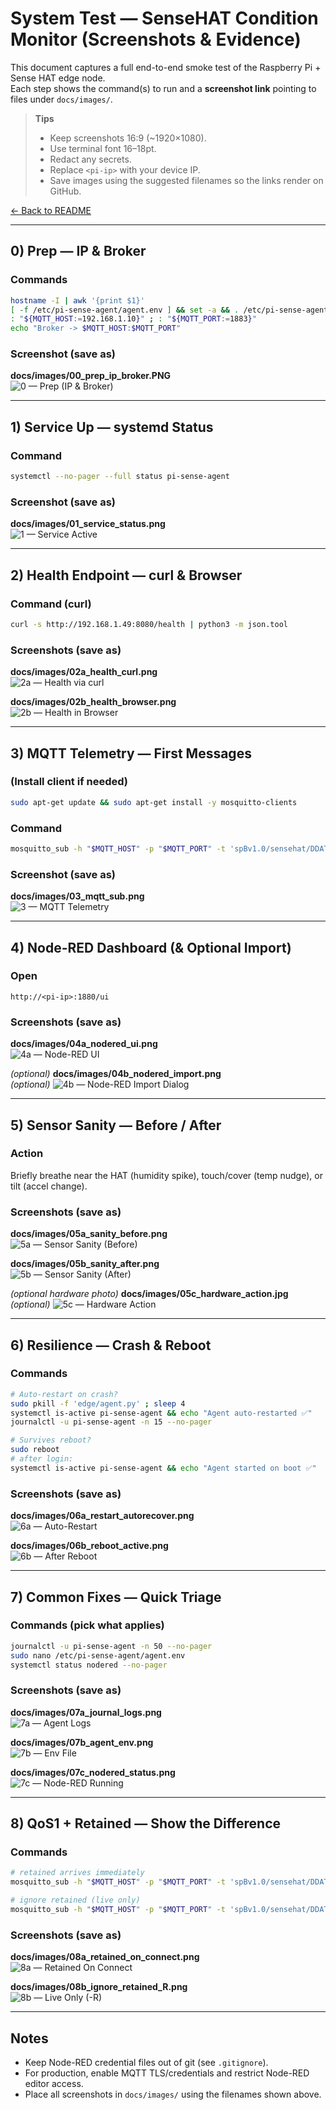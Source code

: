 # System Test — SenseHAT Condition Monitor (Screenshots & Evidence)

This document captures a full end-to-end smoke test of the Raspberry Pi + Sense HAT edge node.  
Each step shows the command(s) to run and a **screenshot link** pointing to files under `docs/images/`.

> **Tips**
> - Keep screenshots 16:9 (~1920×1080).
> - Use terminal font 16–18pt.
> - Redact any secrets.
> - Replace `<pi-ip>` with your device IP.
> - Save images using the suggested filenames so the links render on GitHub.

[← Back to README](README.md)

---

## 0) Prep — IP & Broker

### Commands
```bash
hostname -I | awk '{print $1}'
[ -f /etc/pi-sense-agent/agent.env ] && set -a && . /etc/pi-sense-agent/agent.env && set +a
: "${MQTT_HOST:=192.168.1.10}" ; : "${MQTT_PORT:=1883}"
echo "Broker -> $MQTT_HOST:$MQTT_PORT"
```

### Screenshot (save as)
**docs/images/00_prep_ip_broker.PNG**  
![0 — Prep (IP & Broker)](docs/images/00_prep_ip_broker.PNG)

---

## 1) Service Up — systemd Status

### Command
```bash
systemctl --no-pager --full status pi-sense-agent
```

### Screenshot (save as)
**docs/images/01_service_status.png**  
![1 — Service Active](docs/images/01_service_status.png)

---

## 2) Health Endpoint — curl & Browser

### Command (curl)
```bash
curl -s http://192.168.1.49:8080/health | python3 -m json.tool
```

### Screenshots (save as)
**docs/images/02a_health_curl.png**  
![2a — Health via curl](docs/images/02a_health_curl.png)

**docs/images/02b_health_browser.png**  
![2b — Health in Browser](docs/images/02b_health_browser.png)

---

## 3) MQTT Telemetry — First Messages

### (Install client if needed)
```bash
sudo apt-get update && sudo apt-get install -y mosquitto-clients
```

### Command
```bash
mosquitto_sub -h "$MQTT_HOST" -p "$MQTT_PORT" -t 'spBv1.0/sensehat/DDATA/pi-edge' -v | head -n 3
```

### Screenshot (save as)
**docs/images/03_mqtt_sub.png**  
![3 — MQTT Telemetry](docs/images/03_mqtt_sub.png)

---

## 4) Node-RED Dashboard (& Optional Import)

### Open
```
http://<pi-ip>:1880/ui
```

### Screenshots (save as)
**docs/images/04a_nodered_ui.png**  
![4a — Node-RED UI](docs/images/04a_nodered_ui.png)

*(optional)* **docs/images/04b_nodered_import.png**  
*(optional)* ![4b — Node-RED Import Dialog](docs/images/04b_nodered_import.png)

---

## 5) Sensor Sanity — Before / After

### Action
Briefly breathe near the HAT (humidity spike), touch/cover (temp nudge), or tilt (accel change).

### Screenshots (save as)
**docs/images/05a_sanity_before.png**  
![5a — Sensor Sanity (Before)](docs/images/05a_sanity_before.png)

**docs/images/05b_sanity_after.png**  
![5b — Sensor Sanity (After)](docs/images/05b_sanity_after.png)

*(optional hardware photo)* **docs/images/05c_hardware_action.jpg**  
*(optional)* ![5c — Hardware Action](docs/images/05c_hardware_action.jpg)

---

## 6) Resilience — Crash & Reboot

### Commands
```bash
# Auto-restart on crash?
sudo pkill -f 'edge/agent.py' ; sleep 4
systemctl is-active pi-sense-agent && echo "Agent auto-restarted ✅"
journalctl -u pi-sense-agent -n 15 --no-pager

# Survives reboot?
sudo reboot
# after login:
systemctl is-active pi-sense-agent && echo "Agent started on boot ✅"
```

### Screenshots (save as)
**docs/images/06a_restart_autorecover.png**  
![6a — Auto-Restart](docs/images/06a_restart_autorecover.png)

**docs/images/06b_reboot_active.png**  
![6b — After Reboot](docs/images/06b_reboot_active.png)

---

## 7) Common Fixes — Quick Triage

### Commands (pick what applies)
```bash
journalctl -u pi-sense-agent -n 50 --no-pager
sudo nano /etc/pi-sense-agent/agent.env
systemctl status nodered --no-pager
```

### Screenshots (save as)
**docs/images/07a_journal_logs.png**  
![7a — Agent Logs](docs/images/07a_journal_logs.png)

**docs/images/07b_agent_env.png**  
![7b — Env File](docs/images/07b_agent_env.png)

**docs/images/07c_nodered_status.png**  
![7c — Node-RED Running](docs/images/07c_nodered_status.png)

---

## 8) QoS1 + Retained — Show the Difference

### Commands
```bash
# retained arrives immediately
mosquitto_sub -h "$MQTT_HOST" -p "$MQTT_PORT" -t 'spBv1.0/sensehat/DDATA/pi-edge' -v | head -n 1

# ignore retained (live only)
mosquitto_sub -h "$MQTT_HOST" -p "$MQTT_PORT" -t 'spBv1.0/sensehat/DDATA/pi-edge' -R -v | head -n 2
```

### Screenshots (save as)
**docs/images/08a_retained_on_connect.png**  
![8a — Retained On Connect](docs/images/08a_retained_on_connect.png)

**docs/images/08b_ignore_retained_R.png**  
![8b — Live Only (-R)](docs/images/08b_ignore_retained_R.png)

---

## Notes

- Keep Node-RED credential files out of git (see `.gitignore`).  
- For production, enable MQTT TLS/credentials and restrict Node-RED editor access.  
- Place all screenshots in `docs/images/` using the filenames shown above.
